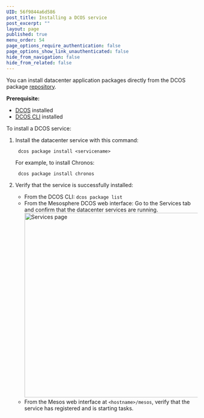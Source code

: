 ```yaml
---
UID: 56f9844a6d586
post_title: Installing a DCOS service
post_excerpt: ""
layout: page
published: true
menu_order: 54
page_options_require_authentication: false
page_options_show_link_unauthenticated: false
hide_from_navigation: false
hide_from_related: false
---
```

You can install datacenter application packages directly from the DCOS package [repository][1].

**Prerequisite:**

*   [DCOS][2] installed
*   [DCOS CLI][3] installed

To install a DCOS service:

1.  Install the datacenter service with this command:
    
         dcos package install <servicename>
        
    
    For example, to install Chronos:
    
         dcos package install chronos
        

2.  Verify that the service is successfully installed:
    
    *   From the DCOS CLI: `dcos package list`
    *   From the Mesosphere DCOS web interface: Go to the Services tab and confirm that the datacenter services are running. <a href="/wp-content/uploads/2015/12/services.png" rel="attachment wp-att-1126"><img src="/wp-content/uploads/2015/12/services-800x486.png" alt="Services page" width="800" height="486" class="alignnone size-large wp-image-1126" /></a>
    *   From the Mesos web interface at `<hostname>/mesos`, verify that the service has registered and is starting tasks.

 [1]: /administration/package-repo-overview/
 [2]: /concepts/installing/
 [3]: /administration/cli/install-cli/
